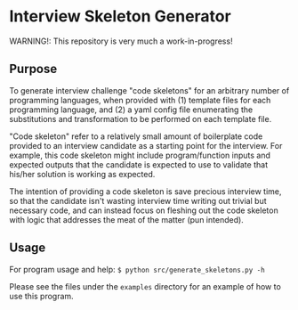 # Interview Skeleton Generator

WARNING!: This repository is very much a work-in-progress!

## Purpose

To generate interview challenge "code skeletons" for an arbitrary number of programming languages, when provided with (1) template files for each programming language, and (2) a yaml config file enumerating the substitutions and transformation to be performed on each template file.

"Code skeleton" refer to a relatively small amount of boilerplate code provided to an interview candidate as a starting point for the interview. For example, this code skeleton might include program/function inputs and expected outputs that the candidate is expected to use to validate that his/her solution is working as expected.

The intention of providing a code skeleton is save precious interview time, so that the candidate isn't wasting interview time writing out trivial but necessary code, and can instead focus on fleshing out the code skeleton with logic that addresses the meat of the matter (pun intended).

## Usage

For program usage and help: `$ python src/generate_skeletons.py -h`

Please see the files under the `examples` directory for an example of how to use this program.
